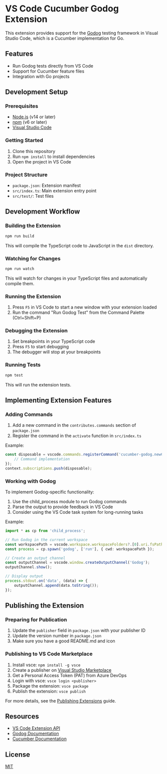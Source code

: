 # VS Code Cucumber Godog Extension

This extension provides support for the [Godog](https://github.com/cucumber/godog) testing framework in Visual Studio Code, which is a Cucumber implementation for Go.

## Features

- Run Godog tests directly from VS Code
- Support for Cucumber feature files
- Integration with Go projects

## Development Setup

### Prerequisites

- [Node.js](https://nodejs.org/) (v14 or later)
- [npm](https://www.npmjs.com/) (v6 or later)
- [Visual Studio Code](https://code.visualstudio.com/)

### Getting Started

1. Clone this repository
2. Run `npm install` to install dependencies
3. Open the project in VS Code

### Project Structure

- `package.json`: Extension manifest
- `src/index.ts`: Main extension entry point
- `src/test/`: Test files

## Development Workflow

### Building the Extension

```bash
npm run build
```

This will compile the TypeScript code to JavaScript in the `dist` directory.

### Watching for Changes

```bash
npm run watch
```

This will watch for changes in your TypeScript files and automatically compile them.

### Running the Extension

1. Press `F5` in VS Code to start a new window with your extension loaded
2. Run the command "Run Godog Test" from the Command Palette (Ctrl+Shift+P)

### Debugging the Extension

1. Set breakpoints in your TypeScript code
2. Press `F5` to start debugging
3. The debugger will stop at your breakpoints

### Running Tests

```bash
npm test
```

This will run the extension tests.

## Implementing Extension Features

### Adding Commands

1. Add a new command in the `contributes.commands` section of `package.json`
2. Register the command in the `activate` function in `src/index.ts`

Example:

```typescript
const disposable = vscode.commands.registerCommand('cucumber-godog.newCommand', () => {
    // Command implementation
});
context.subscriptions.push(disposable);
```

### Working with Godog

To implement Godog-specific functionality:

1. Use the child_process module to run Godog commands
2. Parse the output to provide feedback in VS Code
3. Consider using the VS Code task system for long-running tasks

Example:

```typescript
import * as cp from 'child_process';

// Run Godog in the current workspace
const workspacePath = vscode.workspace.workspaceFolders?.[0].uri.fsPath;
const process = cp.spawn('godog', ['run'], { cwd: workspacePath });

// Create an output channel
const outputChannel = vscode.window.createOutputChannel('Godog');
outputChannel.show();

// Display output
process.stdout.on('data', (data) => {
    outputChannel.append(data.toString());
});
```

## Publishing the Extension

### Preparing for Publication

1. Update the `publisher` field in `package.json` with your publisher ID
2. Update the version number in `package.json`
3. Make sure you have a good README.md and icon

### Publishing to VS Code Marketplace

1. Install vsce: `npm install -g vsce`
2. Create a publisher on [Visual Studio Marketplace](https://marketplace.visualstudio.com/manage)
3. Get a Personal Access Token (PAT) from Azure DevOps
4. Login with vsce: `vsce login <publisher>`
5. Package the extension: `vsce package`
6. Publish the extension: `vsce publish`

For more details, see the [Publishing Extensions](https://code.visualstudio.com/api/working-with-extensions/publishing-extension) guide.

## Resources

- [VS Code Extension API](https://code.visualstudio.com/api)
- [Godog Documentation](https://github.com/cucumber/godog)
- [Cucumber Documentation](https://cucumber.io/docs/cucumber/)

## License

[MIT](LICENSE)